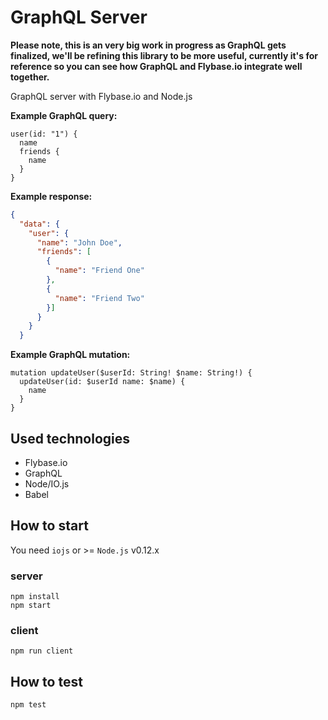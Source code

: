 # GraphQL Server

**Please note, this is an very big work in progress as GraphQL gets finalized, we'll be refining this library to be more useful, currently it's for reference so you can see how GraphQL and Flybase.io integrate well together.**

GraphQL server with Flybase.io and Node.js  

**Example GraphQL query:**
```
user(id: "1") {
  name
  friends {
    name
  }
}
```

**Example response:**
```json
{
  "data": {
    "user": {
      "name": "John Doe",
      "friends": [
        {
          "name": "Friend One"
        },
        {
          "name": "Friend Two"
        }]
      }
    }
  }
```

**Example GraphQL mutation:**
```
mutation updateUser($userId: String! $name: String!) {
  updateUser(id: $userId name: $name) {
    name
  }
}
```

## Used technologies

* Flybase.io
* GraphQL
* Node/IO.js
* Babel

## How to start

You need `iojs` or >= `Node.js` v0.12.x

### server

```
npm install
npm start

```

### client
```
npm run client
```

## How to test

```
npm test
```
